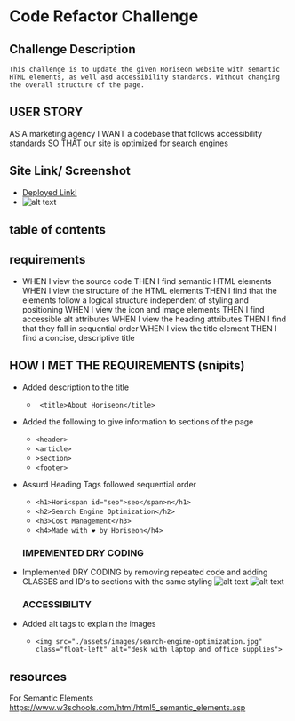 # Code Refactor Challenge

## Challenge Description
    This challenge is to update the given Horiseon website with semantic HTML elements, as well asd accessibility standards. Without changing the overall structure of the page. 

## USER STORY
AS A marketing agency
I WANT a codebase that follows accessibility standards
SO THAT our site is optimized for search engines
## Site Link/ Screenshot
*   [Deployed Link!](https://nbrown225.github.io/code-refactor-challenge/)
*   ![alt text](./refactored-code/assets/images/horiseonSite.png)
## table of contents
## requirements

-   WHEN I view the source code
    THEN I find semantic HTML elements
WHEN I view the structure of the HTML elements
THEN I find that the elements follow a logical structure independent of styling and positioning
WHEN I view the icon and image elements
THEN I find accessible alt attributes
WHEN I view the heading attributes
THEN I find that they fall in sequential order
WHEN I view the title element
THEN I find a concise, descriptive title

## HOW I MET THE REQUIREMENTS (snipits)
- Added description to the title
  -   ``` <title>About Horiseon</title>``` 
- Added the following to give information to sections of the page
  -   ```<header>```
  -   ```<article>```
  -   ```>section>```
  -   ```<footer>```

- Assurd Heading Tags followed sequential order
  -   ```<h1>Hori<span id="seo">seo</span>n</h1>```
  -   ```<h2>Search Engine Optimization</h2>```
  -   ```<h3>Cost Management</h3>```
  -   ```<h4>Made with ❤️️ by Horiseon</h4>```
    ### IMPEMENTED DRY CODING
- Implemented DRY CODING by removing repeated code and adding CLASSES and ID's to sections with the same styling
  ![alt text](refactored-code/assets/images/snipit%202.png)
  ![alt text](refactored-code/assets/images/snipit%203.png)

    ### ACCESSIBILITY
-   Added alt tags to explain the images
    -   ```<img src="./assets/images/search-engine-optimization.jpg" class="float-left" alt="desk with laptop and office supplies">```
    
## resources
For Semantic Elements
https://www.w3schools.com/html/html5_semantic_elements.asp